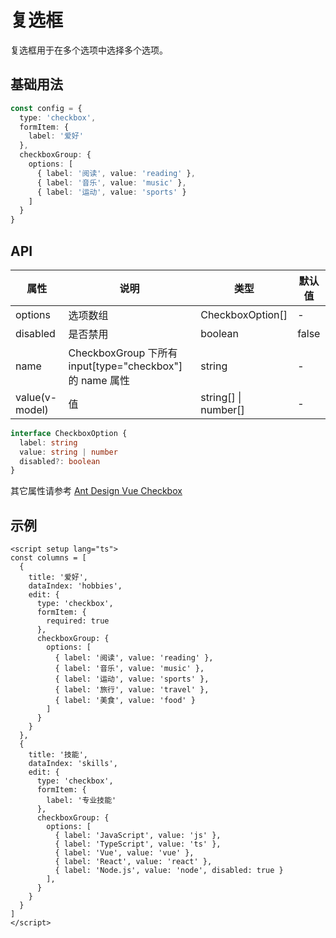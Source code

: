 # 复选框

复选框用于在多个选项中选择多个选项。

## 基础用法

```ts
const config = {
  type: 'checkbox',
  formItem: {
    label: '爱好'
  },
  checkboxGroup: {
    options: [
      { label: '阅读', value: 'reading' },
      { label: '音乐', value: 'music' },
      { label: '运动', value: 'sports' }
    ]
  }
}
```

## API

| 属性 | 说明 | 类型 | 默认值 |
| --- | --- | --- | --- |
| options | 选项数组 | CheckboxOption[] | - |
| disabled | 是否禁用 | boolean | false |
| name | CheckboxGroup 下所有 input[type="checkbox"] 的 name 属性 | string | - |
| value(v-model) | 值 | string[] \| number[] | - |

```ts
interface CheckboxOption {
  label: string
  value: string | number
  disabled?: boolean
}
```

其它属性请参考 [Ant Design Vue Checkbox](https://www.antdv.com/components/checkbox-cn#api)

## 示例

```vue
<script setup lang="ts">
const columns = [
  {
    title: '爱好',
    dataIndex: 'hobbies',
    edit: {
      type: 'checkbox',
      formItem: {
        required: true
      },
      checkboxGroup: {
        options: [
          { label: '阅读', value: 'reading' },
          { label: '音乐', value: 'music' },
          { label: '运动', value: 'sports' },
          { label: '旅行', value: 'travel' },
          { label: '美食', value: 'food' }
        ]
      }
    }
  },
  {
    title: '技能',
    dataIndex: 'skills',
    edit: {
      type: 'checkbox',
      formItem: {
        label: '专业技能'
      },
      checkboxGroup: {
        options: [
          { label: 'JavaScript', value: 'js' },
          { label: 'TypeScript', value: 'ts' },
          { label: 'Vue', value: 'vue' },
          { label: 'React', value: 'react' },
          { label: 'Node.js', value: 'node', disabled: true }
        ],
      }
    }
  }
]
</script>
```
